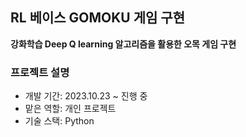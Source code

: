 ## RL 베이스 GOMOKU 게임 구현
**강화학습 Deep Q learning 알고리즘을 활용한 오목 게임 구현**
### 프로젝트 설명
- 개발 기간: 2023.10.23 ~ 진행 중
- 맡은 역할: 개인 프로젝트
- 기술 스택: Python
